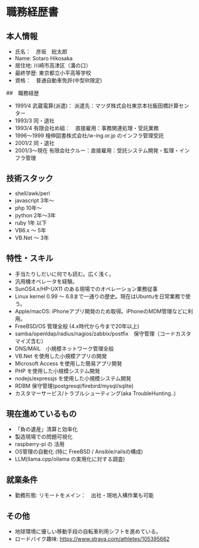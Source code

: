 # 職務経歴書

## 本人情報

* 氏名：　彦坂　総太郎
* Name:  Sotaro Hikosaka
* 居住地: 川崎市高津区（溝の口）
* 最終学歴: 東京都立小平高等学校
* 資格：　普通自動車免許(中型8t限定)

##　職務経歴

* 1991/4 武蔵電算(派遣)： 派遣先：マツダ株式会社東京本社飯田橋計算センター
* 1993/3 同・退社
* 1993/4 有限会社め組：　直接雇用：事務関連処理・受託業務
* 1996〜1999 檜伸図書株式会社/w-ing.or.jp のインフラ管理受託
* 2001/2 同・退社
* 2001/3〜現在 有限会社クルー：直接雇用：受託システム開発・監理・インフラ管理

## 技術スタック
* shell/awk/perl 
* javascript  3年〜
* php         10年〜
* python      2年〜3年
* ruby        1年 以下
* VB6.x       〜 5年
* VB.Net      〜 3年

## 特性・スキル
* 手当たりしだいに何でも読む。広く浅く。
* 汎用機オペレータを経験。
* SunOS4.x/HP-UX11 のある現場でのオペレーション業務従事
* Linux kernel 0.99 〜 6.8まで一通りの歴史。現在はUbuntuを日常業務で使う。
* Apple/macOS: iPhoneアプリ開発のため取得。iPhoneのMDM管理などに利用。
* FreeBSD/OS 管理全般 (4.x時代から今まで20年以上)
* samba/openldap/radius/nagios/zabbix/postfix　保守管理（コードカスタマイズ含む）
* DNS/MAIL　小規模ネットワーク管理全般
* VB.Net を使用した小規模アプリの開発
* Microsoft Access を使用した簡易アプリ開発
* PHP を使用した小規模システム開発
* nodejs/expressjs を使用した小規模システム開発
* RDBM 保守管理(postgresql/firebird/mysql/sqlite)
* カスタマーサービス/トラブルシューティング(aka TroubleHunting..)


## 現在進めているもの
* 「負の遺産」清算と効率化
* 製造現場での問題可視化
* raspberry-pi の 活用
* OS管理の自動化 (特に FreeBSD / Ansible/railsの構成)
* LLM(llama.cpp/ollama の実用化に対する調査)


## 就業条件
* 勤務形態: リモートをメイン：　出社・現地入構作業も可能

## その他
* 地球環境に優しい移動手段の自転車利用シフトを進めている。
* ロードバイク趣味: https://www.strava.com/athletes/105395662
